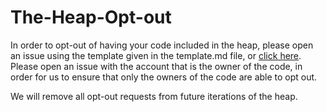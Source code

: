 # The-Heap-Opt-out
In order to opt-out of having your code included in the heap, please open an issue using the template given in the template.md file, or [click here](https://github.com/AISE-TUDelft/The-Heap-opt-out/issues/new?template=the-heap-opt-out.md).
Please open an issue with the account that is the owner of the code, in order for us to ensure that only the owners of the code are able to opt out.


We will remove all opt-out requests from future iterations of the heap.
